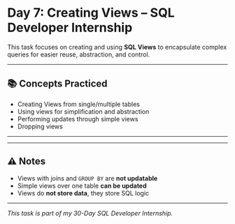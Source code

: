 # Day 7: Creating Views – SQL Developer Internship

This task focuses on creating and using **SQL Views** to encapsulate complex queries for easier reuse, abstraction, and control.

---

## 📚 Concepts Practiced

- Creating Views from single/multiple tables
- Using views for simplification and abstraction
- Performing updates through simple views
- Dropping views

---

---

## ⚠️ Notes

- Views with joins and `GROUP BY` are **not updatable**
- Simple views over one table **can be updated**
- Views do **not store data**, they store SQL logic

---

*This task is part of my 30-Day SQL Developer Internship.*
